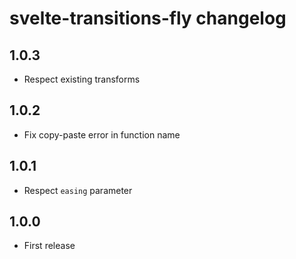 # svelte-transitions-fly changelog

## 1.0.3

* Respect existing transforms

## 1.0.2

* Fix copy-paste error in function name

## 1.0.1

* Respect `easing` parameter

## 1.0.0

* First release